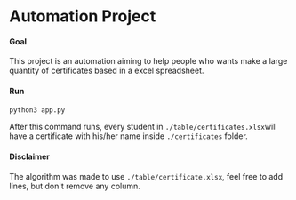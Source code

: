 # Automation Project

#### Goal

This project is an automation aiming to help people who wants make a large quantity of certificates based in a excel spreadsheet.

#### Run
```python
python3 app.py
```

After this command runs, every student in `./table/certificates.xlsx`will have a certificate with his/her name inside `./certificates` folder.

#### Disclaimer

The algorithm was made to use `./table/certificate.xlsx`, feel free to add lines, but don't remove any column.
